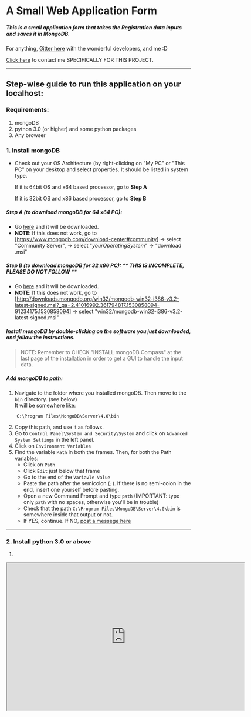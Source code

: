 # A Small Web Application Form

##### This is a small application form that takes the Registration data inputs and saves it in MongoDB.


For anything, [Gitter here](https://gitter.im/SERlyInterns/web-dev-application-form?utm_source=share-link&utm_medium=link&utm_campaign=share-link) with the wonderful developers, and me :D

[Click here](https://gitter.im/SERlyInterns/web-dev-application-form?utm_source=share-link&utm_medium=link&utm_campaign=share-link) to contact me SPECIFICALLY FOR THIS PROJECT.

***

## Step-wise guide to run this application on your localhost:

### Requirements:
1. mongoDB
2. python 3.0 (or higher) and some python packages
3. Any browser

### 1. Install mongoDB
* Check out your OS Architecture (by right-clicking on "My PC" or "This PC" on your desktop and select properties.
It should be listed in system type.


  If it is 64bit OS and x64 based processor, go to **Step A**
  
  
  If it is 32bit OS and x86 based processor, go to **Step B**
  

##### Step A (to download mongoDB for 64 x64 PC):
* Go [here](https://www.mongodb.com/dr/fastdl.mongodb.org/win32/mongodb-win32-x86_64-2008plus-ssl-4.0.0-signed.msi/download) and it will be downloaded.
* **NOTE**: If this does not work, go to [https://www.mongodb.com/download-center#community] -> select "Community Server", -> select "*yourOperatingSystem*" -> "download .msi"

##### Step B (to download mongoDB for 32 x86 PC): ** *THIS IS INCOMPLETE,  PLEASE DO NOT FOLLOW* **
* Go [here](http://downloads.mongodb.org/win32/mongodb-win32-i386-v3.2-latest-signed.msi?_ga=2.41016992.361794817.1530858094-91234175.1530858094) and it will be downloaded.
* **NOTE**: If this does not work, go to [http://downloads.mongodb.org/win32/mongodb-win32-i386-v3.2-latest-signed.msi?_ga=2.41016992.361794817.1530858094-91234175.1530858094] -> select "win32/mongodb-win32-i386-v3.2-latest-signed.msi"

##### Install mongoDB by double-clicking on the software you just downloaded, and follow the instructions.

> NOTE: Remember to CHECK "INSTALL mongoDB Compass" at the last page of the installation in order to get a GUI to handle the input data.

##### Add mongoDB to path:

1. Navigate to the folder where you installed mongoDB. Then move to the ```bin``` directory. (see below)  
It will be somewhere like:  
```
	C:\Program Files\MongoDB\Server\4.0\bin
```
2. Copy this path, and use it as follows.
3. Go to ```Control Panel\System and Security\System``` and click on ```Advanced System Settings``` in the left panel.
4. Click on 	```Environment Variables```
5. Find the variable ```Path``` in both the frames. Then,  for both the Path variables:
	* Click on ```Path```
	* Click ```Edit``` just below that frame
	* Go to the end of the ```Variavle Value```
	* Paste the path after the semicolon (```;```). If there is no semi-colon in the end, insert one yourself before pasting.
	* Open a new Command Prompt and type ```path``` (IMPORTANT: type only ```path``` with no spaces,  otherwise you'll be in trouble)
	* Check that the path ```C:\Program Files\MongoDB\Server\4.0\bin``` is somewhere inside that output or not.
	* If YES, continue. If NO,  [post a messege here](https://gitter.im/SERlyInterns/web-dev-application-form?utm_source=share-link&utm_medium=link&utm_campaign=share-link)

***

### 2. Install python 3.0 or above

1. 


<iframe src="https://webchat.freenode.net?channels=%23serly_internship_portal&uio=d4" width="647" height="400"></iframe>
